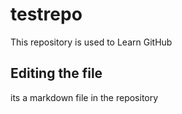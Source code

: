 # testrepo
This repository is used to Learn GitHub

## Editing the file

its a markdown file in the repository
